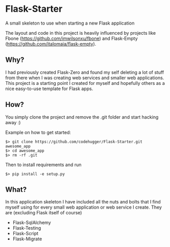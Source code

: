 Flask-Starter
=============

A small skeleton to use when starting a new Flask application

The layout and code in this project is heavily influenced by projects like Fbone (https://github.com/imwilsonxu/fbone) and Flask-Empty (https://github.com/italomaia/flask-empty).

Why?
----

I had previously created Flask-Zero and found my self deleting a lot of stuff from there when I was creating web services and smaller web applications. This project is a starting point I created for myself and hopefully others as a nice easy-to-use template for Flask apps.


How?
----

You simply clone the project and remove the .git folder and start hacking away :)

Example on how to get started:

    $> git clone https://github.com/codehugger/Flask-Starter.git awesome_app
    $> cd awesome_app
    $> rm -rf .git

Then to install requirements and run

    $> pip install -e setup.py

What?
-----

In this application skeleton I have included all the nuts and bolts that I find myself using for every small web application or web service I create. They are (excluding Flask itself of course)

* Flask-SqlAlchemy
* Flask-Testing
* Flask-Script
* Flask-Migrate
